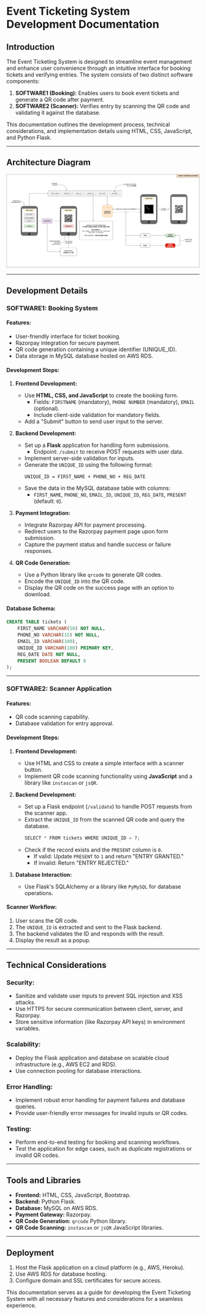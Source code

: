 # Event Ticketing System Development Documentation

## Introduction
The Event Ticketing System is designed to streamline event management and enhance user convenience through an intuitive interface for booking tickets and verifying entries. The system consists of two distinct software components:

1. **SOFTWARE1 (Booking):** Enables users to book event tickets and generate a QR code after payment.
2. **SOFTWARE2 (Scanner):** Verifies entry by scanning the QR code and validating it against the database.

This documentation outlines the development process, technical considerations, and implementation details using HTML, CSS, JavaScript, and Python Flask.

---

## Architecture Diagram

![ets_architecture](./ETS-ARCH.jpg)

---

## Development Details

### SOFTWARE1: Booking System

#### Features:
- User-friendly interface for ticket booking.
- Razorpay integration for secure payment.
- QR code generation containing a unique identifier (UNIQUE_ID).
- Data storage in MySQL database hosted on AWS RDS.

#### Development Steps:
1. **Frontend Development:**
   - Use **HTML, CSS, and JavaScript** to create the booking form.
     - Fields: `FIRSTNAME` (mandatory), `PHONE NUMBER` (mandatory), `EMAIL` (optional).
     - Include client-side validation for mandatory fields.
   - Add a "Submit" button to send user input to the server.

2. **Backend Development:**
   - Set up a **Flask** application for handling form submissions.
     - Endpoint: `/submit` to receive POST requests with user data.
   - Implement server-side validation for inputs.
   - Generate the `UNIQUE_ID` using the following format:
     ```
     UNIQUE_ID = FIRST_NAME + PHONE_NO + REG_DATE
     ```
   - Save the data in the MySQL database table with columns:
     - `FIRST_NAME`, `PHONE_NO`, `EMAIL_ID`, `UNIQUE_ID`, `REG_DATE`, `PRESENT` (default: `0`).

3. **Payment Integration:**
   - Integrate Razorpay API for payment processing.
   - Redirect users to the Razorpay payment page upon form submission.
   - Capture the payment status and handle success or failure responses.

4. **QR Code Generation:**
   - Use a Python library like `qrcode` to generate QR codes.
   - Encode the `UNIQUE_ID` into the QR code.
   - Display the QR code on the success page with an option to download.

#### Database Schema:
```sql
CREATE TABLE tickets (
    FIRST_NAME VARCHAR(50) NOT NULL,
    PHONE_NO VARCHAR(15) NOT NULL,
    EMAIL_ID VARCHAR(100),
    UNIQUE_ID VARCHAR(100) PRIMARY KEY,
    REG_DATE DATE NOT NULL,
    PRESENT BOOLEAN DEFAULT 0
);
```

---

### SOFTWARE2: Scanner Application

#### Features:
- QR code scanning capability.
- Database validation for entry approval.

#### Development Steps:
1. **Frontend Development:**
   - Use HTML and CSS to create a simple interface with a scanner button.
   - Implement QR code scanning functionality using **JavaScript** and a library like `instascan` or `jsQR`.

2. **Backend Development:**
   - Set up a Flask endpoint (`/validate`) to handle POST requests from the scanner app.
   - Extract the `UNIQUE_ID` from the scanned QR code and query the database.
     ```python
     SELECT * FROM tickets WHERE UNIQUE_ID = ?;
     ```
   - Check if the record exists and the `PRESENT` column is `0`.
     - If valid: Update `PRESENT` to `1` and return "ENTRY GRANTED."
     - If invalid: Return "ENTRY REJECTED."

3. **Database Interaction:**
   - Use Flask's SQLAlchemy or a library like `PyMySQL` for database operations.

#### Scanner Workflow:
1. User scans the QR code.
2. The `UNIQUE_ID` is extracted and sent to the Flask backend.
3. The backend validates the ID and responds with the result.
4. Display the result as a popup.

---

## Technical Considerations

### Security:
- Sanitize and validate user inputs to prevent SQL injection and XSS attacks.
- Use HTTPS for secure communication between client, server, and Razorpay.
- Store sensitive information (like Razorpay API keys) in environment variables.

### Scalability:
- Deploy the Flask application and database on scalable cloud infrastructure (e.g., AWS EC2 and RDS).
- Use connection pooling for database interactions.

### Error Handling:
- Implement robust error handling for payment failures and database queries.
- Provide user-friendly error messages for invalid inputs or QR codes.

### Testing:
- Perform end-to-end testing for booking and scanning workflows.
- Test the application for edge cases, such as duplicate registrations or invalid QR codes.

---

## Tools and Libraries
- **Frontend:** HTML, CSS, JavaScript, Bootstrap.
- **Backend:** Python Flask.
- **Database:** MySQL on AWS RDS.
- **Payment Gateway:** Razorpay.
- **QR Code Generation:** `qrcode` Python library.
- **QR Code Scanning:** `instascan` or `jsQR` JavaScript libraries.

---

## Deployment
1. Host the Flask application on a cloud platform (e.g., AWS, Heroku).
2. Use AWS RDS for database hosting.
3. Configure domain and SSL certificates for secure access.

This documentation serves as a guide for developing the Event Ticketing System with all necessary features and considerations for a seamless experience.


